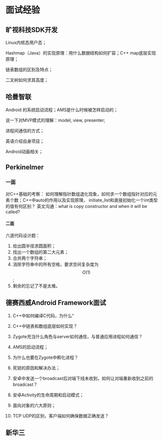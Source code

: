 # 面试经验

## 旷视科技SDK开发

Linux内核态用户态；

Hashmap（Java）的实现原理：用什么数据结构如何扩容；C++ map底层实现原理；

链表数组的区别及特点；

二叉树如何求其高度；

## 哈曼智联

Android 的系统启动流程；AMS是什么时候被怎样启动的；

说一下对MVP模式的理解：model, view, presenter;

进程间通信的方式；

英语介绍自身项目；

Android动画相关；
## Perkinelmer
### 一面

对C++基础的考察：
如何理解指针数组退化现象，如何求一个数组指针对应的元素个数；C++中auto的作用以及实现原理， initiate_list和直接初始化一个int类型的值有何区别？
英文沟通：what is copy constructor and when it will be called?

#### 二面

六道代码设计题：

1. 给出圆半径求圆面积；
2. 找出一个数组的第二大元素；
3. 合并两个字符串；
4. 消除字符串中的所有空格，要求空间复杂度为$$O(1)$$;
5. 剩余的忘记了不是太难。

## 德赛西威Android Framework面试

1. C++中如何编译C代码，为什么“

2. C++中链表和数组底层如何实现？

3. Zygote充当什么角色与server如何通信，与普通应用进程如何通信？

4. AMS的启动流程；

5. 为什么也要在Zygote中孵化进程？

6. 死锁的原因和解决办法；

7. 安卓中发送一个broadcast后对端下线未收到，如何让对端重新收到之前的broadcast？

8. 安卓Activity的生命周期和启动模式；

9. 面向对象的六大原则；

10. TCP UDP的区别，客户端如何确保数据正确发送？
## 新华三
